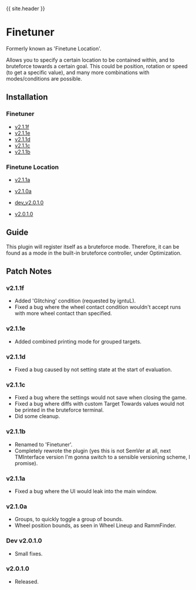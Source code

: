 {{ site.header }}

# Finetuner

Formerly known as 'Finetune Location'.

Allows you to specify a certain location to be contained within, and to bruteforce towards a certain goal.
This could be position, rotation or speed (to get a specific value),
and many more combinations with modes/conditions are possible.

## Installation

### Finetuner

- [v2.1.1f](https://github.com/Sai-Moen/TMInterface-AS-SaiMoen/releases/download/finetuner_v2.1.1f/finetuner.zip)
- [v2.1.1e](https://github.com/Sai-Moen/TMInterface-AS-SaiMoen/releases/download/finetuner_v2.1.1e/finetuner.zip)
- [v2.1.1d](https://github.com/Sai-Moen/TMInterface-AS-SaiMoen/releases/download/finetuner_v2.1.1d/finetuner.zip)
- [v2.1.1c](https://github.com/Sai-Moen/TMInterface-AS-SaiMoen/releases/download/finetuner_v2.1.1c/finetuner.zip)
- [v2.1.1b](https://github.com/Sai-Moen/TMInterface-AS-SaiMoen/releases/download/finetuner_v2.1.1b/finetuner.zip)

### Finetune Location

- [v2.1.1a](https://github.com/Sai-Moen/TMInterface-AS-SaiMoen/releases/download/finetune_location_v2.1.1a/finetune_location.zip)

- [v2.1.0a](https://github.com/Sai-Moen/TMInterface-AS-SaiMoen/releases/download/v2.1.0a_middle/finetune_location.zip)

- [dev_v2.0.1.0](https://github.com/Sai-Moen/TMInterface-AS-SaiMoen/releases/download/pre_docs/finetune_location.as)
- [v2.0.1.0](https://github.com/Sai-Moen/TMInterface-AS-SaiMoen/releases/download/finetune_location_v2.0.1.0/finetune_location.as)

## Guide

This plugin will register itself as a bruteforce mode.
Therefore, it can be found as a mode in the built-in bruteforce controller, under Optimization.

## Patch Notes

### v2.1.1f

- Added 'Glitching' condition (requested by igntuL).
- Fixed a bug where the wheel contact condition wouldn't accept runs with more wheel contact than specified.

### v2.1.1e

- Added combined printing mode for grouped targets.

### v2.1.1d

- Fixed a bug caused by not setting state at the start of evaluation.

### v2.1.1c

- Fixed a bug where the settings would not save when closing the game.
- Fixed a bug where diffs with custom Target Towards values would not be printed in the bruteforce terminal.
- Did some cleanup.

### v2.1.1b

- Renamed to 'Finetuner'.
- Completely rewrote the plugin
  (yes this is not SemVer at all, next TMInterface version I'm gonna switch to a sensible versioning scheme, I promise).

### v2.1.1a

- Fixed a bug where the UI would leak into the main window.

### v2.1.0a

- Groups, to quickly toggle a group of bounds.
- Wheel position bounds, as seen in Wheel Lineup and RammFinder.

### Dev v2.0.1.0

- Small fixes.

### v2.0.1.0

- Released.
